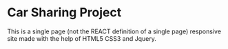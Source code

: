 # Car Sharing Project

This is a single page (not the REACT definition of a single page) responsive site
made with the help of HTML5 CSS3 and Jquery.
